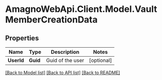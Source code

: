 
# AmagnoWebApi.Client.Model.VaultMemberCreationData

## Properties

Name | Type | Description | Notes
------------ | ------------- | ------------- | -------------
**UserId** | **Guid** | Guid of the user | [optional] 

[[Back to Model list]](../README.md#documentation-for-models)
[[Back to API list]](../README.md#documentation-for-api-endpoints)
[[Back to README]](../README.md)

